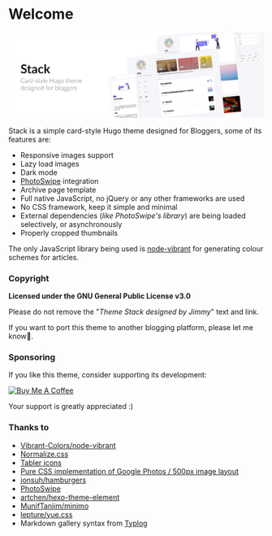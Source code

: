# Welcome

![](.gitbook/assets/image%20%283%29.png)

Stack is a simple card-style Hugo theme designed for Bloggers, some of its features are:

* Responsive images support
* Lazy load images
* Dark mode
* [PhotoSwipe](https://photoswipe.com/) integration
* Archive page template
* Full native JavaScript, no jQuery or any other frameworks are used
* No CSS framework, keep it simple and minimal
* External dependencies \(_like PhotoSwipe's library_\) are being loaded selectively, or asynchronously
* Properly cropped thumbnails

The only JavaScript library being used is [node-vibrant](https://github.com/Vibrant-Colors/node-vibrant) for generating colour schemes for articles.

### Copyright

**Licensed under the GNU General Public License v3.0**

Please do not remove the "_Theme Stack designed by Jimmy_" text and link.

If you want to port this theme to another blogging platform, please let me know🙏.

### Sponsoring

If you like this theme, consider supporting its development:

[![Buy Me A Coffee](https://camo.githubusercontent.com/c58c9d4d7884c99daada0f44b7cf6a362f8c4fc7430aa860b5065e2c2d86b3af/68747470733a2f2f63646e2e6275796d6561636f666665652e636f6d2f627574746f6e732f76322f64656661756c742d677265656e2e706e67)](https://www.buymeacoffee.com/jimmycai)

Your support is greatly appreciated :\)

### Thanks to

* [Vibrant-Colors/node-vibrant](https://github.com/Vibrant-Colors/node-vibrant)
* [Normalize.css](https://necolas.github.io/normalize.css/)
* [Tabler icons](https://tablericons.com/)
* [Pure CSS implementation of Google Photos / 500px image layout](https://github.com/xieranmaya/blog/issues/6)
* [jonsuh/hamburgers](https://github.com/jonsuh/hamburgers)
* [PhotoSwipe](https://photoswipe.com/)
* [artchen/hexo-theme-element](https://github.com/artchen/hexo-theme-element)
* [MunifTanjim/minimo](https://github.com/MunifTanjim/minimo)
* [lepture/yue.css](https://github.com/lepture/yue.css)
* Markdown gallery syntax from [Typlog](https://typlog.com/)

